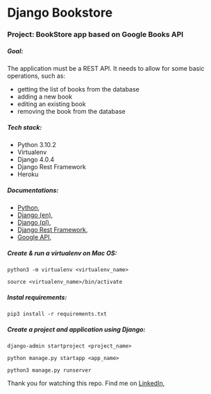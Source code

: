 # Django Bookstore

### Project: BookStore app based on Google Books API

##### Goal:

The application must be a REST API. 
It needs to allow for some basic operations, such as:
- getting the list of books from the database
- adding a new book
- editing an existing book
- removing the book from the database

##### Tech stack:

- Python 3.10.2
- Virtualenv
- Django 4.0.4
- Django Rest Framework
- Heroku

##### Documentations:

- [Python](https://docs.python.org/3/),
- [Django (en)](https://www.djangoproject.com/),
- [Django (pl)](https://docs.djangoproject.com/pl/4.0/),
- [Django Rest Framework](https://www.django-rest-framework.org/),
- [Google API](https://developers.google.com/books/docs/v1/using#WorkingVolumes),

##### Create & run a virtualenv on Mac OS:

`python3 -m virtualenv <virtualenv_name>`

`source <virtualenv_name>/bin/activate`

##### Instal requirements:

`pip3 install -r requirements.txt`

##### Create a project and application using Django:

`django-admin startproject <project_name>`

`python manage.py startapp <app_name>`

`python3 manage.py runserver`

Thank you for watching this repo. 
Find me on [LinkedIn](https://www.linkedin.com/in/wojciech-ziarnik-23ba971a1/),
